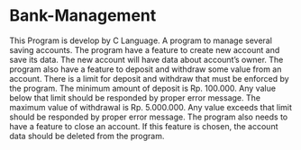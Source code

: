 # Bank-Management
This Program is develop by C Language. A program to manage several saving accounts. The program have a feature to create new account and save its data. The new account will have data about account’s owner. The program also have a feature to deposit and withdraw some value from an account. There is a limit for deposit and withdraw that must be enforced by the program. The minimum amount of deposit is Rp. 100.000. Any value below that limit should be responded by proper error message. The maximum value of withdrawal is Rp. 5.000.000. Any value exceeds that limit should be responded by proper error message. The program also needs to have a feature to close an account. If this feature is chosen, the account data should be deleted from the program.
